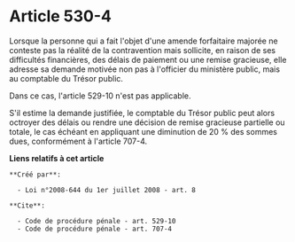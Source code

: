 # Article 530-4

Lorsque la personne qui a fait l'objet d'une amende forfaitaire majorée ne conteste pas la réalité de la contravention mais
sollicite, en raison de ses difficultés financières, des délais de paiement ou une remise gracieuse, elle adresse sa demande
motivée non pas à l'officier du ministère public, mais au comptable du Trésor public. 

Dans ce cas, l'article 529-10 n'est pas applicable.

S'il estime la demande justifiée, le comptable du Trésor public peut alors octroyer des délais ou rendre une décision de
remise gracieuse partielle ou totale, le cas échéant en appliquant une diminution de 20 % des sommes dues, conformément à
l'article 707-4.

**Liens relatifs à cet article**

	**Créé par**:

	  - Loi n°2008-644 du 1er juillet 2008 - art. 8

	**Cite**:

	  - Code de procédure pénale - art. 529-10
	  - Code de procédure pénale - art. 707-4
